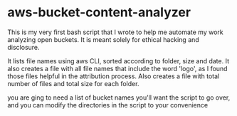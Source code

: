 # aws-bucket-content-analyzer
This is my very first bash script that I wrote to help me automate my work analyzing open buckets. 
It is meant solely for ethical hacking and disclosure.

It lists file names using aws CLI, sorted according to folder, size and date.
It also creates a file with all file names that include the word 'logo', as I found those files helpful in the attribution process.
Also creates a file with total number of files and total size for each folder.

you are ging to need a list of bucket names you'll want the script to go over, and you can modify the directories in the script to your convenience
